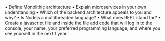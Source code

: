 • Define Monolithic architecture
• Explain microservices in your own understanding
• Which of the backend architecture appeals to you and why?
• Is Nodejs a multithreaded language?
• What does REPL stand for?
• Create a javascript file and inside the file add code that will log in to the console, your name, your preferred programming language, and where you see yourself in the next 1 year.
